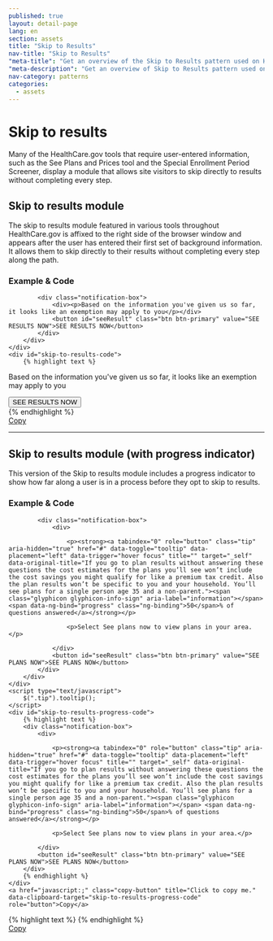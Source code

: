 ```yaml
---
published: true
layout: detail-page
lang: en
section: assets
title: "Skip to Results"
nav-title: "Skip to Results"
"meta-title": "Get an overview of the Skip to Results pattern used on HealthCare.gov"
"meta-description": "Get an overview of Skip to Results pattern used on HealthCare.gov to allow site visitors to select specific time frames."
nav-category: patterns
categories:
  - assets
---
```


# Skip to results

<div class="intro">
Many of the HealthCare.gov tools that require user-entered information, such as the See Plans and Prices tool and the Special Enrollment Period Screener, display a module that allows site visitors to skip directly to results without completing every step.
</div>

<div class="hr"></div>

## Skip to results module 

The skip to results module featured in various tools throughout HealthCare.gov is affixed to the right side of the browser window and appears after the user has entered their first set of background information. It allows them to skip directly to their results without completing every step along the path. 

<h3 class="label-opensans">Example &amp; Code</h3>

<div class="code-wrapper">
	<div class="preview">
		<div class="control-group">

			<div class="notification-box">
				<div><p>Based on the information you've given us so far, it looks like an exemption may apply to you</p></div>
				<button id="seeResult" class="btn btn-primary" value="SEE RESULTS NOW">SEE RESULTS NOW</button>
			</div>
		</div>
	</div>
	<div id="skip-to-results-code">
		{% highlight text %}
<div class="notification-box">
	<div>
		<p>Based on the information you've given us so far, it looks like an exemption may apply to you</p>
	</div>
	<button id="seeResult" class="btn btn-primary" value="SEE RESULTS NOW">SEE RESULTS NOW</button>
</div>
		{% endhighlight %}
	</div>
	<a href="javascript:;" class="copy-button" title="Click to copy me." data-clipboard-target="skip-to-results-code" role="button">Copy</a>
</div>

* * *

## Skip to results module (with progress indicator)

This version of the Skip to results module includes a progress indicator to show how far along a user is in a process before they opt to skip to results.

<h3 class="label-opensans">Example &amp; Code</h3>

<div class="code-wrapper">
	<div class="preview">
		<div class="control-group">

			<div class="notification-box">
				<div>

					<p><strong><a tabindex="0" role="button" class="tip" aria-hidden="true" href="#" data-toggle="tooltip" data-placement="left" data-trigger="hover focus" title="" target="_self" data-original-title="If you go to plan results without answering these questions the cost estimates for the plans you’ll see won’t include the cost savings you might qualify for like a premium tax credit. Also the plan results won’t be specific to you and your household. You’ll see plans for a single person age 35 and a non-parent."><span class="glyphicon glyphicon-info-sign" aria-label="information"></span> <span data-ng-bind="progress" class="ng-binding">50</span>% of questions answered</a></strong></p>

					<p>Select See plans now to view plans in your area.</p>

				</div>
				<button id="seeResult" class="btn btn-primary" value="SEE PLANS NOW">SEE PLANS NOW</button>
			</div>
		</div>
	</div>
	<script type="text/javascript">
		$(".tip").tooltip();
	</script>
	<div id="skip-to-results-progress-code">
		{% highlight text %}
		<div class="notification-box">
			<div>

				<p><strong><a tabindex="0" role="button" class="tip" aria-hidden="true" href="#" data-toggle="tooltip" data-placement="left" data-trigger="hover focus" title="" target="_self" data-original-title="If you go to plan results without answering these questions the cost estimates for the plans you’ll see won’t include the cost savings you might qualify for like a premium tax credit. Also the plan results won’t be specific to you and your household. You’ll see plans for a single person age 35 and a non-parent."><span class="glyphicon glyphicon-info-sign" aria-label="information"></span> <span data-ng-bind="progress" class="ng-binding">50</span>% of questions answered</a></strong></p>

				<p>Select See plans now to view plans in your area.</p>

			</div>
			<button id="seeResult" class="btn btn-primary" value="SEE PLANS NOW">SEE PLANS NOW</button>
		</div>
		{% endhighlight %}
	</div>
	<a href="javascript:;" class="copy-button" title="Click to copy me." data-clipboard-target="skip-to-results-progress-code" role="button">Copy</a>
</div>

<div class="code-wrapper">
	<div id="tooltip-js-code">
{% highlight text %}
<script type="text/javascript">
	$(".tip").tooltip();
</script>
{% endhighlight %}
	</div>
	<a href="javascript:;" class="copy-button" title="Click to copy me." data-clipboard-target="tooltip-js-code" role="button">Copy</a>
</div>
